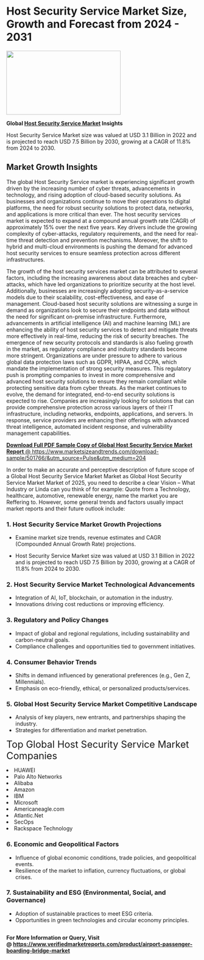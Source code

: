 <H1>Host Security Service Market Size, Growth and Forecast from 2024 - 2031</H1><img class="aligncenter size-medium wp-image-584254" src="https://thirdeyenews.in/wp-content/uploads/2024/09/Global-Market-Research-300x168.jpeg" alt="" width="300" height="168" /><p><strong>Global&nbsp;<a href="https://www.marketsizeandtrends.com/download-sample/501766/&amp;utm_source=Pulse&amp;utm_medium=204">Host Security Service Market</a> Insights</strong></p><p>Host Security Service Market size was valued at USD 3.1 Billion in 2022 and is projected to reach USD 7.5 Billion by 2030, growing at a CAGR of 11.8% from 2024 to 2030.</p><p><h2>Market Growth Insights</h2> <p>The global Host Security Service market is experiencing significant growth driven by the increasing number of cyber threats, advancements in technology, and rising adoption of cloud-based security solutions. As businesses and organizations continue to move their operations to digital platforms, the need for robust security solutions to protect data, networks, and applications is more critical than ever. The host security services market is expected to expand at a compound annual growth rate (CAGR) of approximately 15% over the next five years. Key drivers include the growing complexity of cyber-attacks, regulatory requirements, and the need for real-time threat detection and prevention mechanisms. Moreover, the shift to hybrid and multi-cloud environments is pushing the demand for advanced host security services to ensure seamless protection across different infrastructures.</p> <p><a href="your-download-link-here"></a></p> <p>The growth of the host security services market can be attributed to several factors, including the increasing awareness about data breaches and cyber-attacks, which have led organizations to prioritize security at the host level. Additionally, businesses are increasingly adopting security-as-a-service models due to their scalability, cost-effectiveness, and ease of management. Cloud-based host security solutions are witnessing a surge in demand as organizations look to secure their endpoints and data without the need for significant on-premise infrastructure. Furthermore, advancements in artificial intelligence (AI) and machine learning (ML) are enhancing the ability of host security services to detect and mitigate threats more effectively in real-time, reducing the risk of security breaches. The emergence of new security protocols and standards is also fueling growth in the market, as regulatory compliance and industry standards become more stringent. Organizations are under pressure to adhere to various global data protection laws such as GDPR, HIPAA, and CCPA, which mandate the implementation of strong security measures. This regulatory push is prompting companies to invest in more comprehensive and advanced host security solutions to ensure they remain compliant while protecting sensitive data from cyber threats. As the market continues to evolve, the demand for integrated, end-to-end security solutions is expected to rise. Companies are increasingly looking for solutions that can provide comprehensive protection across various layers of their IT infrastructure, including networks, endpoints, applications, and servers. In response, service providers are enhancing their offerings with advanced threat intelligence, automated incident response, and vulnerability management capabilities. <p><a href="your-more-insights-link-here"></p><p><span class=""><strong>Download Full PDF Sample Copy of Global Host Security Service Market Report</strong> @ <a href="https://www.marketsizeandtrends.com/download-sample/501766/&amp;utm_source=Pulse&amp;utm_medium=204" target="_blank">https://www.marketsizeandtrends.com/download-sample/501766/&amp;utm_source=Pulse&amp;utm_medium=204</a></span></p><p>In order to make an accurate and perceptive description of future scope of a Global&nbsp;Host Security Service Market Market as Global&nbsp;Host Security Service Market Market of 2025, you need to describe a clear Vision &ndash; What Industry or Linda can you think of for example: Quote from a Technology, healthcare, automotive, renewable energy, name the market you are Reffering to. However, some general trends and factors usually impact market reports and their future outlook include:</p><h3>1.&nbsp;<strong>Host Security Service Market Growth Projections</strong></h3><ul><li>Examine market size trends, revenue estimates and CAGR (Compounded Annual Growth Rate) projections.</li><li><p>Host Security Service Market size was valued at USD 3.1 Billion in 2022 and is projected to reach USD 7.5 Billion by 2030, growing at a CAGR of 11.8% from 2024 to 2030.</p></li></ul><h3>2.&nbsp;<strong>Host Security Service Market Technological Advancements</strong></h3><ul><li>Integration of AI, IoT, blockchain, or automation in the industry.</li><li>Innovations driving cost reductions or improving efficiency.</li></ul><h3>3.&nbsp;<strong>Regulatory and Policy Changes</strong></h3><ul><li>Impact of global and regional regulations, including sustainability and carbon-neutral goals.</li><li>Compliance challenges and opportunities tied to government initiatives.</li></ul><h3>4.&nbsp;<strong>Consumer Behavior Trends</strong></h3><ul><li>Shifts in demand influenced by generational preferences (e.g., Gen Z, Millennials).</li><li>Emphasis on eco-friendly, ethical, or personalized products/services.</li></ul><h3>5.&nbsp;<strong>Global Host Security Service Market Competitive Landscape</strong></h3><ul><li>Analysis of key players, new entrants, and partnerships shaping the industry.</li><li>Strategies for differentiation and market penetration.</li></ul><p data-pm-slice="1 1 []"><span style="color: inherit; font-family: inherit; font-size: 25px;">Top Global Host Security Service Market Companies</span></p><div class="" data-test-id=""><p><li>HUAWEI</li><li> Palo Alto Networks</li><li> Alibaba</li><li> Amazon</li><li> IBM</li><li> Microsoft</li><li> Americaneagle.com</li><li> Atlantic.Net</li><li> SecOps</li><li> Rackspace Technology</li></p></div><h3>6.&nbsp;<strong>Economic and Geopolitical Factors</strong></h3><ul><li>Influence of global economic conditions, trade policies, and geopolitical events.</li><li>Resilience of the market to inflation, currency fluctuations, or global crises.</li></ul><h3>7.&nbsp;<strong>Sustainability and ESG (Environmental, Social, and Governance)</strong></h3><ul><li>Adoption of sustainable practices to meet ESG criteria.</li><li>Opportunities in green technologies and circular economy principles.</li></ul><h2><strong style="font-size: 14px;">For More Information or Query, Visit @&nbsp;</strong><a style="background-color: #ffffff; font-size: 14px;" href="https://www.marketsizeandtrends.com/report/host-security-service-market/" target="_blank">https://www.verifiedmarketreports.com/product/airport-passenger-boarding-bridge-market</a></h2>
